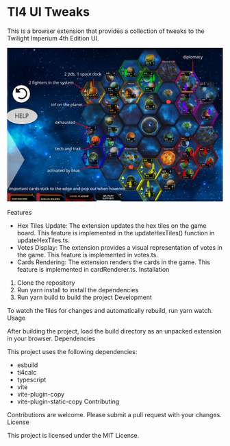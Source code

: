 # TI4 UI Tweaks

This is a browser extension that provides a collection of tweaks to the Twilight Imperium 4th Edition UI.

![Tactical Overlay](tactical_overlay.png)

Features

- Hex Tiles Update: The extension updates the hex tiles on the game board. This feature is implemented in the updateHexTiles() function in updateHexTiles.ts.
- Votes Display: The extension provides a visual representation of votes in the game. This feature is implemented in votes.ts.
- Cards Rendering: The extension renders the cards in the game. This feature is implemented in cardRenderer.ts.
  Installation

1. Clone the repository
2. Run yarn install to install the dependencies
3. Run yarn build to build the project
   Development

To watch the files for changes and automatically rebuild, run yarn watch.
Usage

After building the project, load the build directory as an unpacked extension in your browser.
Dependencies

This project uses the following dependencies:

- esbuild
- ti4calc
- typescript
- vite
- vite-plugin-copy
- vite-plugin-static-copy
  Contributing

Contributions are welcome. Please submit a pull request with your changes.
License

This project is licensed under the MIT License.
